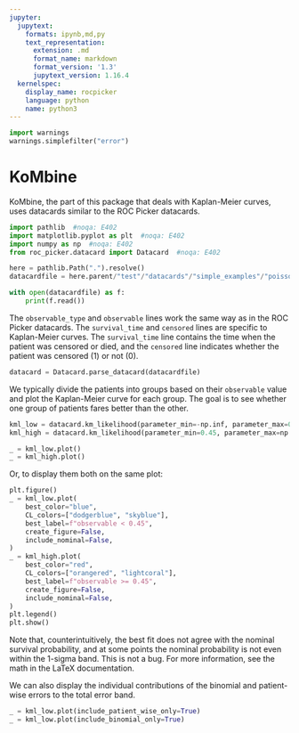 ```yaml
---
jupyter:
  jupytext:
    formats: ipynb,md,py
    text_representation:
      extension: .md
      format_name: markdown
      format_version: '1.3'
      jupytext_version: 1.16.4
  kernelspec:
    display_name: rocpicker
    language: python
    name: python3
---
```


```python
import warnings
warnings.simplefilter("error")
```

# KoMbine


KoMbine, the part of this package that deals with Kaplan-Meier curves, uses datacards similar to the ROC Picker datacards.

```python
import pathlib  #noqa: E402
import matplotlib.pyplot as plt  #noqa: E402
import numpy as np  #noqa: E402
from roc_picker.datacard import Datacard  #noqa: E402
```

```python
here = pathlib.Path(".").resolve()
datacardfile = here.parent/"test"/"datacards"/"simple_examples"/"poisson_ratio_km_censoring.txt"
```

```python
with open(datacardfile) as f:
    print(f.read())
```

The `observable_type` and `observable` lines work the same way as in the ROC Picker datacards.  The `survival_time` and `censored` lines are specific to Kaplan-Meier curves.  The `survival_time` line contains the time when the patient was censored or died, and the `censored` line indicates whether the patient was censored (1) or not (0).

```python
datacard = Datacard.parse_datacard(datacardfile)
```

We typically divide the patients into groups based on their `observable` value and plot the Kaplan-Meier curve for each group.  The goal is to see whether one group of patients fares better than the other.

```python
kml_low = datacard.km_likelihood(parameter_min=-np.inf, parameter_max=0.45)
kml_high = datacard.km_likelihood(parameter_min=0.45, parameter_max=np.inf)
```

```python
_ = kml_low.plot()
_ = kml_high.plot()
```

Or, to display them both on the same plot:

```python
plt.figure()
_ = kml_low.plot(
    best_color="blue",
    CL_colors=["dodgerblue", "skyblue"],
    best_label=f"observable < 0.45",
    create_figure=False,
    include_nominal=False,
)
_ = kml_high.plot(
    best_color="red",
    CL_colors=["orangered", "lightcoral"],
    best_label=f"observable >= 0.45",
    create_figure=False,
    include_nominal=False,
)
plt.legend()
plt.show()
```

Note that, counterintuitively, the best fit does not agree with the nominal survival probability, and at some points the nominal probability is not even within the 1-sigma band.  This is not a bug.  For more information, see the math in the LaTeX documentation.


We can also display the individual contributions of the binomial and patient-wise errors to the total error band.

```python
_ = kml_low.plot(include_patient_wise_only=True)
_ = kml_low.plot(include_binomial_only=True)
```

```python

```

